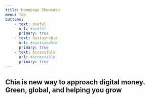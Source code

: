 ```yaml
---
title: Homepage Showcase
menu: Top
buttons:
    - text: Useful
      url: #useful
      primary: true
    - text: Sustainable
      url: #sustainable
      primary: true
    - text: Accessible
      url: #accessible
      primary: true
---
```


## Chia is new way to approach digital money. Green, global, and helping you grow



